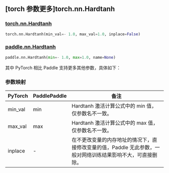 ## [torch 参数更多]torch.nn.Hardtanh

### [torch.nn.Hardtanh](https://pytorch.org/docs/1.13/generated/torch.nn.Hardtanh.html#torch.nn.Hardtanh)

```python
torch.nn.Hardtanh(min_val=- 1.0, max_val=1.0, inplace=False)
```

### [paddle.nn.Hardtanh](https://www.paddlepaddle.org.cn/documentation/docs/zh/api/paddle/nn/Hardtanh_cn.html)

```python
paddle.nn.Hardtanh(min=- 1.0, max=1.0, name=None)
```

其中 PyTorch 相比 Paddle 支持更多其他参数，具体如下：

### 参数映射

| PyTorch | PaddlePaddle | 备注                                                                                                        |
| ------- | ------------ | ----------------------------------------------------------------------------------------------------------- |
| min_val | min          | Hardtanh 激活计算公式中的 min 值，仅参数名不一致。                                                          |
| max_val | max          | Hardtanh 激活计算公式中的 max 值，仅参数名不一致。                                                          |
| inplace | -            | 在不更改变量的内存地址的情况下，直接修改变量的值，Paddle 无此参数，一般对网络训练结果影响不大，可直接删除。 |
